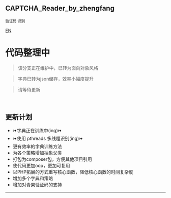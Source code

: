 ## CAPTCHA_Reader_by_zhengfang
<small>验证码 识别</small>
 
[EN](https://github.com/Kuri-su/CAPTCHA_Reader_by_zhengfang/blob/master/README-en.md "EN" )


# 代码整理中

> 该分支正在维护中，已转为面向对象风格

> 字典已转为json储存，效率小幅度提升

> 请等待更新




<br/>

## 更新计划
* :fast_forward:字典正在训练中(ing):fast_forward:
* :fast_forward:使用 pthreads 多线程识别(ing):fast_forward:
* 更有效率的字典训练方法
* 为各个策略增加抽象父类
* 打包为composer包，方便其他项目引用
* 使代码更加oop，更加可复用
* 以PHP拓展的方式重写核心函数，降低核心函数的时间复杂度
* 增加多个字典和策略
* 增加对青果验证码的支持

<hr/>


